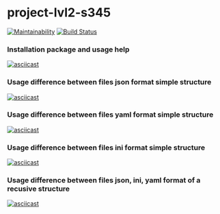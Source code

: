 # project-lvl2-s345
[![Maintainability](https://api.codeclimate.com/v1/badges/7a7e4506f851a29d6fd9/maintainability)](https://codeclimate.com/github/RomanVr/project-lvl2-s345/maintainability) [![Build Status](https://travis-ci.org/RomanVr/project-lvl2-s345.svg?branch=master)](https://travis-ci.org/RomanVr/project-lvl2-s345)

### Installation package and usage help
[![asciicast](https://asciinema.org/a/CHaxAUDKdF68gZrCKiXU0d4i0.png)](https://asciinema.org/a/CHaxAUDKdF68gZrCKiXU0d4i0)

### Usage difference between files json format simple structure
[![asciicast](https://asciinema.org/a/SWt0fINUL0WEIZA2Pg16yLJ6H.png)](https://asciinema.org/a/SWt0fINUL0WEIZA2Pg16yLJ6H)

### Usage difference between files yaml format simple structure
[![asciicast](https://asciinema.org/a/eBKDs3BofEGhCjFctSiuKAca1.png)](https://asciinema.org/a/eBKDs3BofEGhCjFctSiuKAca1)

### Usage difference between files ini format simple structure
[![asciicast](https://asciinema.org/a/CAX4JvkEl7Tp4HIv0yB4uxn2x.png)](https://asciinema.org/a/CAX4JvkEl7Tp4HIv0yB4uxn2x)

### Usage difference between files json, ini, yaml format of a recusive structure
[![asciicast](https://asciinema.org/a/wQeme5set8Pgkqzvs5XqyArsu.png)](https://asciinema.org/a/wQeme5set8Pgkqzvs5XqyArsu)
